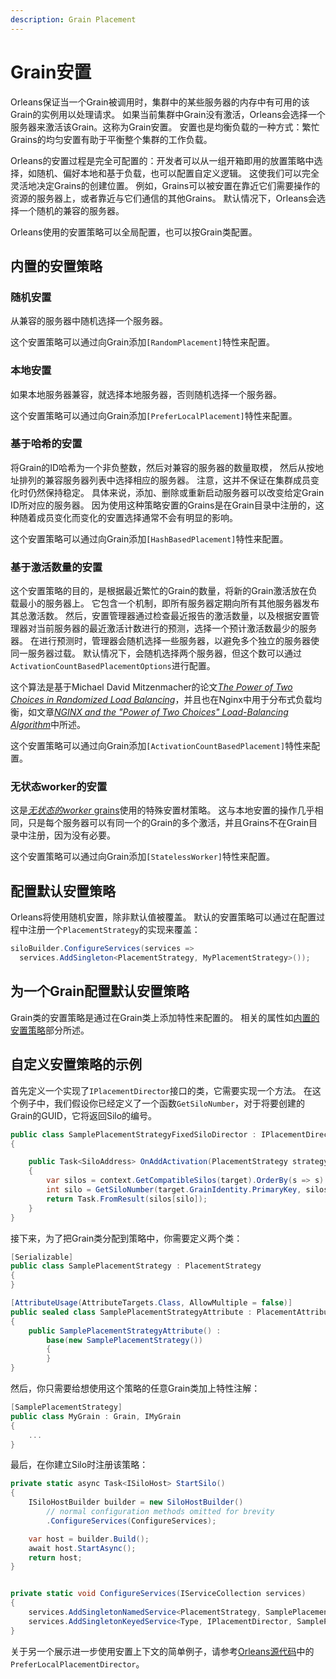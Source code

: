 ```yaml
---
description: Grain Placement
---
```


# Grain安置

Orleans保证当一个Grain被调用时，集群中的某些服务器的内存中有可用的该Grain的实例用以处理请求。
如果当前集群中Grain没有激活，Orleans会选择一个服务器来激活该Grain。这称为Grain安置。
安置也是均衡负载的一种方式：繁忙Grains的均匀安置有助于平衡整个集群的工作负载。

Orleans的安置过程是完全可配置的：开发者可以从一组开箱即用的放置策略中选择，如随机、偏好本地和基于负载，也可以配置自定义逻辑。
这使我们可以完全灵活地决定Grains的创建位置。
例如，Grains可以被安置在靠近它们需要操作的资源的服务器上，或者靠近与它们通信的其他Grains。
默认情况下，Orleans会选择一个随机的兼容的服务器。

Orleans使用的安置策略可以全局配置，也可以按Grain类配置。

## 内置的安置策略

### 随机安置

从兼容的服务器中随机选择一个服务器。

这个安置策略可以通过向Grain添加`[RandomPlacement]`特性来配置。

### 本地安置

如果本地服务器兼容，就选择本地服务器，否则随机选择一个服务器。

这个安置策略可以通过向Grain添加`[PreferLocalPlacement]`特性来配置。

### 基于哈希的安置

将Grain的ID哈希为一个非负整数，然后对兼容的服务器的数量取模，
然后从按地址排列的兼容服务器列表中选择相应的服务器。
注意，这并不保证在集群成员变化时仍然保持稳定。
具体来说，添加、删除或重新启动服务器可以改变给定Grain ID所对应的服务器。
因为使用这种策略安置的Grains是在Grain目录中注册的，这种随着成员变化而变化的安置选择通常不会有明显的影响。

这个安置策略可以通过向Grain添加`[HashBasedPlacement]`特性来配置。

### 基于激活数量的安置

这个安置策略的目的，是根据最近繁忙的Grain的数量，将新的Grain激活放在负载最小的服务器上。
它包含一个机制，即所有服务器定期向所有其他服务器发布其总激活数。
然后，安置管理器通过检查最近报告的激活数量，以及根据安置管理器对当前服务器的最近激活计数进行的预测，选择一个预计激活数最少的服务器。
在进行预测时，管理器会随机选择一些服务器，以避免多个独立的服务器使同一服务器过载。
默认情况下，会随机选择两个服务器，但这个数可以通过`ActivationCountBasedPlacementOptions`进行配置。

这个算法是基于Michael David Mitzenmacher的论文[*The Power of Two Choices in Randomized Load Balancing*](https://www.eecs.harvard.edu/~michaelm/postscripts/mythesis.pdf)，并且也在Nginx中用于分布式负载均衡，如文章[*NGINX and the "Power of Two Choices" Load-Balancing Algorithm*](https://www.nginx.com/blog/nginx-power-of-two-choices-load-balancing-algorithm/)中所述。

这个安置策略可以通过向Grain添加`[ActivationCountBasedPlacement]`特性来配置。

### 无状态worker的安置

这是[*无状态的worker* grains](stateless_worker_grains.md)使用的特殊安置材策略。
这与本地安置的操作几乎相同，只是每个服务器可以有同一个的Grain的多个激活，并且Grains不在Grain目录中注册，因为没有必要。

这个安置策略可以通过向Grain添加`[StatelessWorker]`特性来配置。

## 配置默认安置策略

Orleans将使用随机安置，除非默认值被覆盖。
默认的安置策略可以通过在配置过程中注册一个`PlacementStrategy`的实现来覆盖：

``` csharp
siloBuilder.ConfigureServices(services =>
  services.AddSingleton<PlacementStrategy, MyPlacementStrategy>());
```

## 为一个Grain配置默认安置策略

Grain类的安置策略是通过在Grain类上添加特性来配置的。
相关的属性如[内置的安置策略](#内置的安置策略)部分所述。

## 自定义安置策略的示例

首先定义一个实现了`IPlacementDirector`接口的类，它需要实现一个方法。
在这个例子中，我们假设你已经定义了一个函数`GetSiloNumber`，对于将要创建的Grain的GUID，它将返回Silo的编号。

``` csharp
public class SamplePlacementStrategyFixedSiloDirector : IPlacementDirector
{

    public Task<SiloAddress> OnAddActivation(PlacementStrategy strategy, PlacementTarget target, IPlacementContext context)
    {
        var silos = context.GetCompatibleSilos(target).OrderBy(s => s).ToArray();
        int silo = GetSiloNumber(target.GrainIdentity.PrimaryKey, silos.Length);
        return Task.FromResult(silos[silo]);
    }
}
```

接下来，为了把Grain类分配到策略中，你需要定义两个类：

```csharp
[Serializable]
public class SamplePlacementStrategy : PlacementStrategy
{
}

[AttributeUsage(AttributeTargets.Class, AllowMultiple = false)]
public sealed class SamplePlacementStrategyAttribute : PlacementAttribute
{
    public SamplePlacementStrategyAttribute() :
        base(new SamplePlacementStrategy())
        {
        }
}
```

然后，你只需要给想使用这个策略的任意Grain类加上特性注解：

``` csharp
[SamplePlacementStrategy]
public class MyGrain : Grain, IMyGrain
{
    ...
}
```

最后，在你建立Silo时注册该策略：

``` csharp
private static async Task<ISiloHost> StartSilo()
{
    ISiloHostBuilder builder = new SiloHostBuilder()
        // normal configuration methods omitted for brevity
        .ConfigureServices(ConfigureServices);

    var host = builder.Build();
    await host.StartAsync();
    return host;
}


private static void ConfigureServices(IServiceCollection services)
{
    services.AddSingletonNamedService<PlacementStrategy, SamplePlacementStrategy>(nameof(SamplePlacementStrategy));
    services.AddSingletonKeyedService<Type, IPlacementDirector, SamplePlacementStrategyFixedSiloDirector>(typeof(SamplePlacementStrategy));
}
```

关于另一个展示进一步使用安置上下文的简单例子，请参考[Orleans源代码](https://github.com/dotnet/orleans/blob/master/src/Orleans.Runtime/Placement/PreferLocalPlacementDirector.cs)中的`PreferLocalPlacementDirector`。
